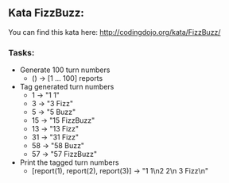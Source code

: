 ## Kata FizzBuzz:
You can find this kata here: http://codingdojo.org/kata/FizzBuzz/

### Tasks:

* Generate 100 turn numbers
    * () -> [1 ... 100] reports
* Tag generated turn numbers
    * 1 -> "1 1"
    * 3 -> "3 Fizz"
    * 5 -> "5 Buzz"
    * 15 -> "15 FizzBuzz"
    * 13 -> "13 Fizz"
    * 31 -> "31 Fizz"
    * 58 -> "58 Buzz"
    * 57 -> "57 FizzBuzz"
* Print the tagged turn numbers
    * [report(1), report(2), report(3)] -> "1 1\n2 2\n 3 Fizz\n"

